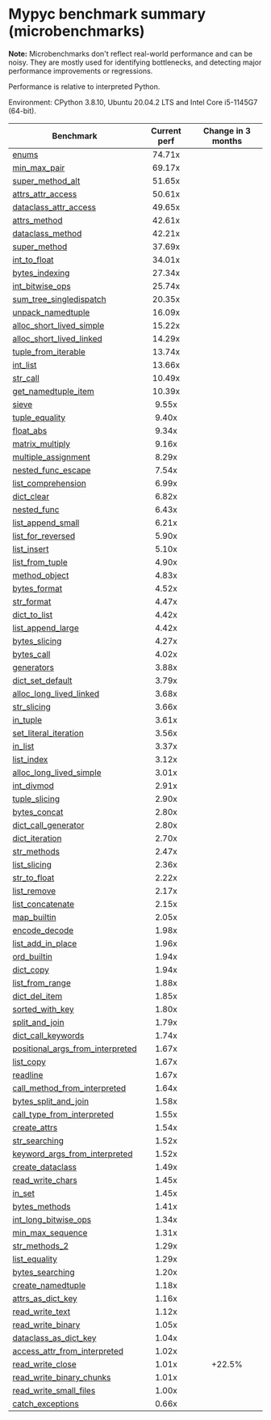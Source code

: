 # Mypyc benchmark summary (microbenchmarks)

**Note:** Microbenchmarks don't reflect real-world performance and can be noisy.
           They are mostly used for identifying bottlenecks, and detecting major performance
           improvements or regressions.

Performance is relative to interpreted Python.

Environment: CPython 3.8.10, Ubuntu 20.04.2 LTS and Intel Core i5-1145G7 (64-bit).

| Benchmark | Current perf | Change in 3 months |
| --- | :---: | :---: |
| [enums](benchmarks/enums.md) | 74.71x |  |
| [min_max_pair](benchmarks/min_max_pair.md) | 69.17x |  |
| [super_method_alt](benchmarks/super_method_alt.md) | 51.65x |  |
| [attrs_attr_access](benchmarks/attrs_attr_access.md) | 50.61x |  |
| [dataclass_attr_access](benchmarks/dataclass_attr_access.md) | 49.65x |  |
| [attrs_method](benchmarks/attrs_method.md) | 42.61x |  |
| [dataclass_method](benchmarks/dataclass_method.md) | 42.21x |  |
| [super_method](benchmarks/super_method.md) | 37.69x |  |
| [int_to_float](benchmarks/int_to_float.md) | 34.01x |  |
| [bytes_indexing](benchmarks/bytes_indexing.md) | 27.34x |  |
| [int_bitwise_ops](benchmarks/int_bitwise_ops.md) | 25.74x |  |
| [sum_tree_singledispatch](benchmarks/sum_tree_singledispatch.md) | 20.35x |  |
| [unpack_namedtuple](benchmarks/unpack_namedtuple.md) | 16.09x |  |
| [alloc_short_lived_simple](benchmarks/alloc_short_lived_simple.md) | 15.22x |  |
| [alloc_short_lived_linked](benchmarks/alloc_short_lived_linked.md) | 14.29x |  |
| [tuple_from_iterable](benchmarks/tuple_from_iterable.md) | 13.74x |  |
| [int_list](benchmarks/int_list.md) | 13.66x |  |
| [str_call](benchmarks/str_call.md) | 10.49x |  |
| [get_namedtuple_item](benchmarks/get_namedtuple_item.md) | 10.39x |  |
| [sieve](benchmarks/sieve.md) | 9.55x |  |
| [tuple_equality](benchmarks/tuple_equality.md) | 9.40x |  |
| [float_abs](benchmarks/float_abs.md) | 9.34x |  |
| [matrix_multiply](benchmarks/matrix_multiply.md) | 9.16x |  |
| [multiple_assignment](benchmarks/multiple_assignment.md) | 8.29x |  |
| [nested_func_escape](benchmarks/nested_func_escape.md) | 7.54x |  |
| [list_comprehension](benchmarks/list_comprehension.md) | 6.99x |  |
| [dict_clear](benchmarks/dict_clear.md) | 6.82x |  |
| [nested_func](benchmarks/nested_func.md) | 6.43x |  |
| [list_append_small](benchmarks/list_append_small.md) | 6.21x |  |
| [list_for_reversed](benchmarks/list_for_reversed.md) | 5.90x |  |
| [list_insert](benchmarks/list_insert.md) | 5.10x |  |
| [list_from_tuple](benchmarks/list_from_tuple.md) | 4.90x |  |
| [method_object](benchmarks/method_object.md) | 4.83x |  |
| [bytes_format](benchmarks/bytes_format.md) | 4.52x |  |
| [str_format](benchmarks/str_format.md) | 4.47x |  |
| [dict_to_list](benchmarks/dict_to_list.md) | 4.42x |  |
| [list_append_large](benchmarks/list_append_large.md) | 4.42x |  |
| [bytes_slicing](benchmarks/bytes_slicing.md) | 4.27x |  |
| [bytes_call](benchmarks/bytes_call.md) | 4.02x |  |
| [generators](benchmarks/generators.md) | 3.88x |  |
| [dict_set_default](benchmarks/dict_set_default.md) | 3.79x |  |
| [alloc_long_lived_linked](benchmarks/alloc_long_lived_linked.md) | 3.68x |  |
| [str_slicing](benchmarks/str_slicing.md) | 3.66x |  |
| [in_tuple](benchmarks/in_tuple.md) | 3.61x |  |
| [set_literal_iteration](benchmarks/set_literal_iteration.md) | 3.56x |  |
| [in_list](benchmarks/in_list.md) | 3.37x |  |
| [list_index](benchmarks/list_index.md) | 3.12x |  |
| [alloc_long_lived_simple](benchmarks/alloc_long_lived_simple.md) | 3.01x |  |
| [int_divmod](benchmarks/int_divmod.md) | 2.91x |  |
| [tuple_slicing](benchmarks/tuple_slicing.md) | 2.90x |  |
| [bytes_concat](benchmarks/bytes_concat.md) | 2.80x |  |
| [dict_call_generator](benchmarks/dict_call_generator.md) | 2.80x |  |
| [dict_iteration](benchmarks/dict_iteration.md) | 2.70x |  |
| [str_methods](benchmarks/str_methods.md) | 2.47x |  |
| [list_slicing](benchmarks/list_slicing.md) | 2.36x |  |
| [str_to_float](benchmarks/str_to_float.md) | 2.22x |  |
| [list_remove](benchmarks/list_remove.md) | 2.17x |  |
| [list_concatenate](benchmarks/list_concatenate.md) | 2.15x |  |
| [map_builtin](benchmarks/map_builtin.md) | 2.05x |  |
| [encode_decode](benchmarks/encode_decode.md) | 1.98x |  |
| [list_add_in_place](benchmarks/list_add_in_place.md) | 1.96x |  |
| [ord_builtin](benchmarks/ord_builtin.md) | 1.94x |  |
| [dict_copy](benchmarks/dict_copy.md) | 1.94x |  |
| [list_from_range](benchmarks/list_from_range.md) | 1.88x |  |
| [dict_del_item](benchmarks/dict_del_item.md) | 1.85x |  |
| [sorted_with_key](benchmarks/sorted_with_key.md) | 1.80x |  |
| [split_and_join](benchmarks/split_and_join.md) | 1.79x |  |
| [dict_call_keywords](benchmarks/dict_call_keywords.md) | 1.74x |  |
| [positional_args_from_interpreted](benchmarks/positional_args_from_interpreted.md) | 1.67x |  |
| [list_copy](benchmarks/list_copy.md) | 1.67x |  |
| [readline](benchmarks/readline.md) | 1.67x |  |
| [call_method_from_interpreted](benchmarks/call_method_from_interpreted.md) | 1.64x |  |
| [bytes_split_and_join](benchmarks/bytes_split_and_join.md) | 1.58x |  |
| [call_type_from_interpreted](benchmarks/call_type_from_interpreted.md) | 1.55x |  |
| [create_attrs](benchmarks/create_attrs.md) | 1.54x |  |
| [str_searching](benchmarks/str_searching.md) | 1.52x |  |
| [keyword_args_from_interpreted](benchmarks/keyword_args_from_interpreted.md) | 1.52x |  |
| [create_dataclass](benchmarks/create_dataclass.md) | 1.49x |  |
| [read_write_chars](benchmarks/read_write_chars.md) | 1.45x |  |
| [in_set](benchmarks/in_set.md) | 1.45x |  |
| [bytes_methods](benchmarks/bytes_methods.md) | 1.41x |  |
| [int_long_bitwise_ops](benchmarks/int_long_bitwise_ops.md) | 1.34x |  |
| [min_max_sequence](benchmarks/min_max_sequence.md) | 1.31x |  |
| [str_methods_2](benchmarks/str_methods_2.md) | 1.29x |  |
| [list_equality](benchmarks/list_equality.md) | 1.29x |  |
| [bytes_searching](benchmarks/bytes_searching.md) | 1.20x |  |
| [create_namedtuple](benchmarks/create_namedtuple.md) | 1.18x |  |
| [attrs_as_dict_key](benchmarks/attrs_as_dict_key.md) | 1.16x |  |
| [read_write_text](benchmarks/read_write_text.md) | 1.12x |  |
| [read_write_binary](benchmarks/read_write_binary.md) | 1.05x |  |
| [dataclass_as_dict_key](benchmarks/dataclass_as_dict_key.md) | 1.04x |  |
| [access_attr_from_interpreted](benchmarks/access_attr_from_interpreted.md) | 1.02x |  |
| [read_write_close](benchmarks/read_write_close.md) | 1.01x | +22.5% |
| [read_write_binary_chunks](benchmarks/read_write_binary_chunks.md) | 1.01x |  |
| [read_write_small_files](benchmarks/read_write_small_files.md) | 1.00x |  |
| [catch_exceptions](benchmarks/catch_exceptions.md) | 0.66x |  |
